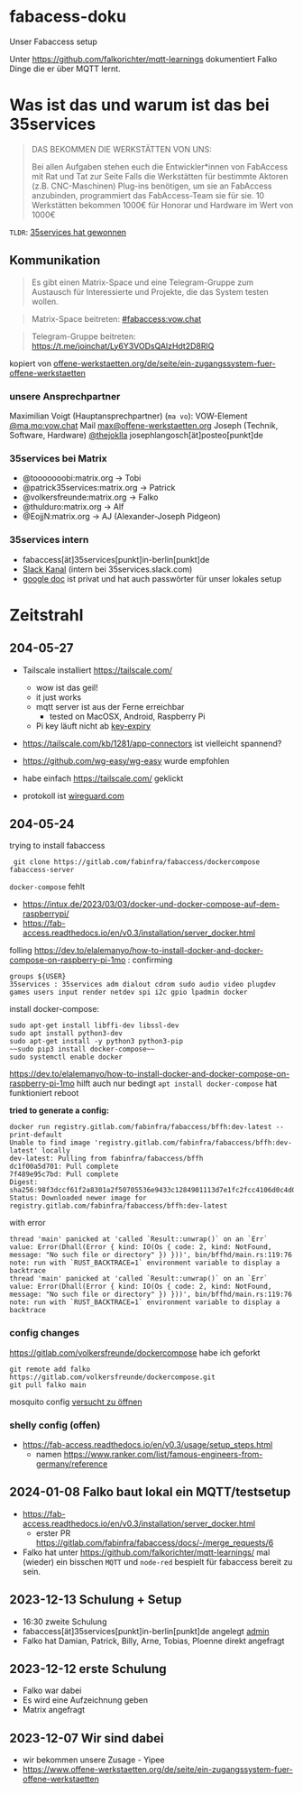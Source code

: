 # fabacess-doku
Unser Fabaccess setup

Unter https://github.com/falkorichter/mqtt-learnings dokumentiert Falko Dinge die er über MQTT lernt.

# Was ist das und warum ist das bei 35services

> DAS BEKOMMEN DIE WERKSTÄTTEN VON UNS:
> 
> Bei allen Aufgaben stehen euch die Entwickler*innen von FabAccess mit Rat und Tat zur Seite
> Falls die Werkstätten für bestimmte Aktoren (z.B. CNC-Maschinen) Plug-ins benötigen, um sie an FabAccess anzubinden, programmiert das FabAccess-Team sie für sie.
> 10 Werkstätten bekommen 1000€ für Honorar und Hardware im Wert von 1000€

`TLDR`: [35services hat gewonnen](https://offene-werkstaetten.org/de/seite/ein-zugangssystem-fuer-offene-werkstaetten#:~:text=DAS%20BEKOMMEN%20DIE%20WERKST%C3%84TTEN%20VON%20UNS%3A)

## Kommunikation

> Es gibt einen Matrix-Space und eine Telegram-Gruppe zum Austausch für Interessierte und Projekte, die das System testen wollen.

> Matrix-Space beitreten: [#fabaccess:vow.chat](https://app.element.io/#/room/#fabaccess:vow.chat)

> Telegram-Gruppe beitreten: https://t.me/joinchat/Ly6Y3VODsQAlzHdt2D8RlQ

kopiert von [offene-werkstaetten.org/de/seite/ein-zugangssystem-fuer-offene-werkstaetten](https://www.offene-werkstaetten.org/de/seite/ein-zugangssystem-fuer-offene-werkstaetten)

### unsere Ansprechpartner

Maximilian Voigt (Hauptansprechpartner) (`ma vo`): VOW-Element [@ma.mo:vow.chat](@ma.mo) Mail max@offene-werkstaetten.org
Joseph (Technik, Software, Hardware) [@thejoklla](@thejoklla:matrix.org) josephlangosch[ät]posteo[punkt]de


### 35services bei Matrix
* @tooooooobi:matrix.org -> Tobi
* @patrick35services:matrix.org -> Patrick
* @volkersfreunde:matrix.org -> Falko
* @thulduro:matrix.org -> Alf
* @EojjN:matrix.org -> AJ (Alexander-Joseph Pidgeon)






### 35services intern
* fabaccess[ät]35services[punkt]in-berlin[punkt]de
* [Slack Kanal](https://35services.slack.com/archives/C069XFDTC9G) (intern bei 35services.slack.com)
* [google doc](https://docs.google.com/document/d/1mZ4q9aeXbiIsVolyeHUPPtWCRi8ltKP_bN-eaYpCWPk/edit) ist privat und hat auch passwörter für unser lokales setup

# Zeitstrahl

## 204-05-27 
* Tailscale installiert https://tailscale.com/
  * wow ist das geil!
  * it just works
  * mqtt server ist aus der Ferne erreichbar
     * tested on MacOSX, Android, Raspberry Pi
  * Pi key läuft nicht ab [key-expiry](https://tailscale.com/kb/1028/key-expiry)
* https://tailscale.com/kb/1281/app-connectors ist vielleicht spannend?

* https://github.com/wg-easy/wg-easy wurde empfohlen
* habe einfach https://tailscale.com/ geklickt
* protokoll ist [wireguard.com](https://www.wireguard.com/)

## 204-05-24 

trying to install fabaccess
```
 git clone https://gitlab.com/fabinfra/fabaccess/dockercompose fabaccess-server
``` 

`docker-compose` fehlt
* https://intux.de/2023/03/03/docker-und-docker-compose-auf-dem-raspberrypi/
* https://fab-access.readthedocs.io/en/v0.3/installation/server_docker.html

folling https://dev.to/elalemanyo/how-to-install-docker-and-docker-compose-on-raspberry-pi-1mo :
confirming
```
groups ${USER}                    
35services : 35services adm dialout cdrom sudo audio video plugdev games users input render netdev spi i2c gpio lpadmin docker
```
install docker-compose:
```
sudo apt-get install libffi-dev libssl-dev
sudo apt install python3-dev
sudo apt-get install -y python3 python3-pip
~~sudo pip3 install docker-compose~~
sudo systemctl enable docker
```

https://dev.to/elalemanyo/how-to-install-docker-and-docker-compose-on-raspberry-pi-1mo hilft auch nur bedingt
`apt install docker-compose` hat funktioniert
reboot



**tried to generate a config:**
```
docker run registry.gitlab.com/fabinfra/fabaccess/bffh:dev-latest --print-default                       
Unable to find image 'registry.gitlab.com/fabinfra/fabaccess/bffh:dev-latest' locally
dev-latest: Pulling from fabinfra/fabaccess/bffh
dc1f00a5d701: Pull complete 
7f489e95c7bd: Pull complete 
Digest: sha256:98f3dccf61f2a8301a2f50705536e9433c1284901113d7e1fc2fcc4106d0c4d0
Status: Downloaded newer image for registry.gitlab.com/fabinfra/fabaccess/bffh:dev-latest
```
with error
```
thread 'main' panicked at 'called `Result::unwrap()` on an `Err` value: Error(Dhall(Error { kind: IO(Os { code: 2, kind: NotFound, message: "No such file or directory" }) }))', bin/bffhd/main.rs:119:76
note: run with `RUST_BACKTRACE=1` environment variable to display a backtrace
thread 'main' panicked at 'called `Result::unwrap()` on an `Err` value: Error(Dhall(Error { kind: IO(Os { code: 2, kind: NotFound, message: "No such file or directory" }) }))', bin/bffhd/main.rs:119:76
note: run with `RUST_BACKTRACE=1` environment variable to display a backtrace
```

### config changes
https://gitlab.com/volkersfreunde/dockercompose habe ich geforkt
```
git remote add falko https://gitlab.com/volkersfreunde/dockercompose.git
git pull falko main
```
mosquito config [versucht zu öffnen](https://gitlab.com/volkersfreunde/dockercompose/-/blob/main/config/mosquitto/mosquitto.conf?ref_type=heads)

### shelly config (offen)
* https://fab-access.readthedocs.io/en/v0.3/usage/setup_steps.html
   * namen https://www.ranker.com/list/famous-engineers-from-germany/reference


## 2024-01-08 Falko baut lokal ein MQTT/testsetup
* https://fab-access.readthedocs.io/en/v0.3/installation/server_docker.html
  * erster PR https://gitlab.com/fabinfra/fabaccess/docs/-/merge_requests/6
* Falko hat unter https://github.com/falkorichter/mqtt-learnings/ mal (wieder) ein bisschen `MQTT` und `node-red` bespielt für fabaccess bereit zu sein.


## 2023-12-13 Schulung + Setup
* 16:30 zweite Schulung
* fabaccess[ät]35services[punkt]in-berlin[punkt]de angelegt [admin](https://mailman.35services.in-berlin.de/mailman/listinfo/fabaccess-35services.in-berlin.de)
* Falko hat Damian, Patrick, Billy, Arne, Tobias, Ploenne direkt angefragt

## 2023-12-12 erste Schulung
* Falko war dabei
* Es wird eine Aufzeichnung geben
* Matrix angefragt

## 2023-12-07 Wir sind dabei 
* wir bekommen unsere Zusage - Yipee
* https://www.offene-werkstaetten.org/de/seite/ein-zugangssystem-fuer-offene-werkstaetten

